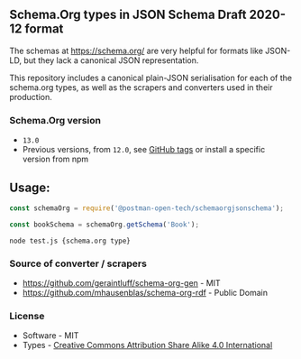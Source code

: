## Schema.Org types in JSON Schema Draft 2020-12 format

The schemas at https://schema.org/ are very helpful for formats like JSON-LD, but they lack a canonical JSON representation.

This repository includes a canonical plain-JSON serialisation for each of the schema.org types, as well as the scrapers and converters used in their production.

### Schema.Org version

* `13.0`
* Previous versions, from `12.0`, see [GitHub tags](https://github.com/postman-open-technologies/schemaOrgJSONSchema/releases) or install a specific version from npm

## Usage:

```js
const schemaOrg = require('@postman-open-tech/schemaorgjsonschema');

const bookSchema = schemaOrg.getSchema('Book');
```

```shell
node test.js {schema.org type}
```

### Source of converter / scrapers

* https://github.com/geraintluff/schema-org-gen - MIT
* https://github.com/mhausenblas/schema-org-rdf - Public Domain

### License

* Software - MIT
* Types - [Creative Commons Attribution Share Alike 4.0 International](https://spdx.org/licenses/CC-BY-SA-4.0.html)

